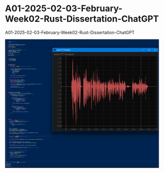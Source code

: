 # A01-2025-02-03-February-Week02-Rust-Dissertation-ChatGPT
A01-2025-02-03-February-Week02-Rust-Dissertation-ChatGPT

![alt text](image.png)
